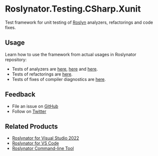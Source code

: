 # Roslynator.Testing.CSharp.Xunit

Test framework for unit testing of [Roslyn](https://github.com/dotnet/roslyn) analyzers, refactorings and code fixes.

## Usage

Learn how to use the framework from actual usages in Roslynator repository:

* Tests of analyzers are [here](https://github.com/josefpihrt/roslynator/tree/main/src/Tests/Analyzers.Tests), [here](https://github.com/josefpihrt/roslynator/tree/main/src/Tests/CodeAnalysis.Analyzers.Tests) and [here](https://github.com/josefpihrt/roslynator/tree/main/src/Tests/Formatting.Analyzers.Tests).
* Tests of refactorings are [here](https://github.com/josefpihrt/roslynator/tree/main/src/Tests/Refactorings.Tests).
* Tests of fixes of compiler diagnostics are [here](https://github.com/josefpihrt/roslynator/tree/main/src/Tests/CodeFixes.Tests).

## Feedback

* File an issue on [GitHub](https://github.com/josefpihrt/roslynator/issues/new)
* Follow on [Twitter](https://twitter.com/roslynator)

## Related Products

* [Roslynator for Visual Studio 2022](https://marketplace.visualstudio.com/items?itemName=josefpihrt.Roslynator2022)
* [Roslynator for VS Code](https://marketplace.visualstudio.com/items?itemName=josefpihrt-vscode.roslynator)
* [Roslynator Command-line Tool](https://www.nuget.org/packages/Roslynator.DotNet.Cli)
